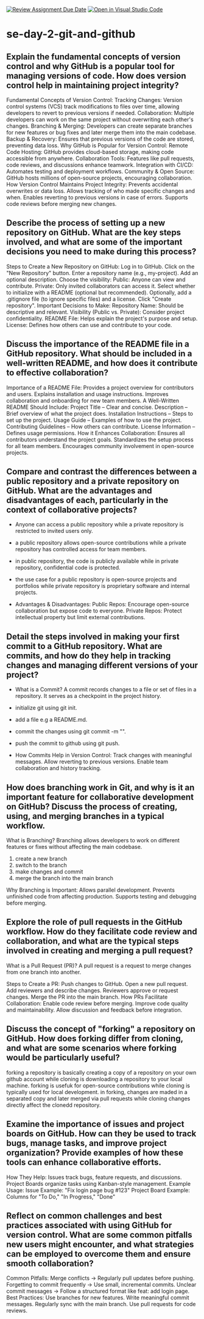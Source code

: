 [![Review Assignment Due Date](https://classroom.github.com/assets/deadline-readme-button-22041afd0340ce965d47ae6ef1cefeee28c7c493a6346c4f15d667ab976d596c.svg)](https://classroom.github.com/a/8wgCKhpZ)
[![Open in Visual Studio Code](https://classroom.github.com/assets/open-in-vscode-2e0aaae1b6195c2367325f4f02e2d04e9abb55f0b24a779b69b11b9e10269abc.svg)](https://classroom.github.com/online_ide?assignment_repo_id=18458292&assignment_repo_type=AssignmentRepo)
# se-day-2-git-and-github
## Explain the fundamental concepts of version control and why GitHub is a popular tool for managing versions of code. How does version control help in maintaining project integrity?
Fundamental Concepts of Version Control:
Tracking Changes: Version control systems (VCS) track modifications to files over time, allowing developers to revert to previous versions if needed.
Collaboration: Multiple developers can work on the same project without overwriting each other's changes.
Branching & Merging: Developers can create separate branches for new features or bug fixes and later merge them into the main codebase.
Backup & Recovery: Ensures that previous versions of the code are stored, preventing data loss.
Why GitHub is Popular for Version Control:
Remote Code Hosting: GitHub provides cloud-based storage, making code accessible from anywhere.
Collaboration Tools: Features like pull requests, code reviews, and discussions enhance teamwork.
Integration with CI/CD: Automates testing and deployment workflows.
Community & Open Source: GitHub hosts millions of open-source projects, encouraging collaboration.
How Version Control Maintains Project Integrity:
Prevents accidental overwrites or data loss.
Allows tracking of who made specific changes and when.
Enables reverting to previous versions in case of errors.
Supports code reviews before merging new changes.


## Describe the process of setting up a new repository on GitHub. What are the key steps involved, and what are some of the important decisions you need to make during this process?
Steps to Create a New Repository on GitHub:
Log in to GitHub.
Click on the "New Repository" button.
Enter a repository name (e.g., my-project).
Add an optional description.
Choose the visibility:
Public: Anyone can view and contribute.
Private: Only invited collaborators can access it.
Select whether to initialize with a README (optional but recommended).
Optionally, add a .gitignore file (to ignore specific files) and a license.
Click "Create repository".
Important Decisions to Make:
Repository Name: Should be descriptive and relevant.
Visibility (Public vs. Private): Consider project confidentiality.
README File: Helps explain the project's purpose and setup.
License: Defines how others can use and contribute to your code.

## Discuss the importance of the README file in a GitHub repository. What should be included in a well-written README, and how does it contribute to effective collaboration?
Importance of a README File:
Provides a project overview for contributors and users.
Explains installation and usage instructions.
Improves collaboration and onboarding for new team members.
A Well-Written README Should Include:
Project Title – Clear and concise.
Description – Brief overview of what the project does.
Installation Instructions – Steps to set up the project.
Usage Guide – Examples of how to use the project.
Contributing Guidelines – How others can contribute.
License Information – Defines usage permissions.
How it Enhances Collaboration:
Ensures all contributors understand the project goals.
Standardizes the setup process for all team members.
Encourages community involvement in open-source projects.

## Compare and contrast the differences between a public repository and a private repository on GitHub. What are the advantages and disadvantages of each, particularly in the context of collaborative projects?
- Anyone can access a public repository while a private repository is restricted to invited users only.
- a public repository allows open-source contributions while a private repository has controlled access for team members.
- in public repository, the code is publicly available while in private repository, confidential code is protected.
- the use case for a public repository is open-source projects and portfolios while private repository is proprietary software and internal projects.

- Advantages & Disadvantages:
Public Repos: Encourage open-source collaboration but expose code to everyone.
Private Repos: Protect intellectual property but limit external contributions.


## Detail the steps involved in making your first commit to a GitHub repository. What are commits, and how do they help in tracking changes and managing different versions of your project?

- What is a Commit?
A commit records changes to a file or set of files in a repository. It serves as a checkpoint in the project history.

- initialize git using git init.
- add a file e.g a README.md.
- commit the changes using git commit -m "".
- push the commit to github using git push.

- How Commits Help in Version Control:
Track changes with meaningful messages.
Allow reverting to previous versions.
Enable team collaboration and history tracking.

## How does branching work in Git, and why is it an important feature for collaborative development on GitHub? Discuss the process of creating, using, and merging branches in a typical workflow.
What is Branching?
Branching allows developers to work on different features or fixes without affecting the main codebase.

1. create a new branch
2. switch to the branch
3. make changes and commit
4. merge the branch into the main branch

Why Branching is Important:
Allows parallel development.
Prevents unfinished code from affecting production.
Supports testing and debugging before merging.

## Explore the role of pull requests in the GitHub workflow. How do they facilitate code review and collaboration, and what are the typical steps involved in creating and merging a pull request?
What is a Pull Request (PR)?
A pull request is a request to merge changes from one branch into another.

Steps to Create a PR:
Push changes to GitHub.
Open a new pull request.
Add reviewers and describe changes.
Reviewers approve or request changes.
Merge the PR into the main branch.
How PRs Facilitate Collaboration:
Enable code review before merging.
Improve code quality and maintainability.
Allow discussion and feedback before integration.


## Discuss the concept of "forking" a repository on GitHub. How does forking differ from cloning, and what are some scenarios where forking would be particularly useful?
forking a repository is basically creating a copy of a repository on your own github account while cloning is downloading a repository to your local machine.
forking is usefuk for open-source contributions while cloning is typically used for local development.
in forking, changes are maded in a separated copy and later merged via pull requests while cloning changes directly affect the clonedd repository.

## Examine the importance of issues and project boards on GitHub. How can they be used to track bugs, manage tasks, and improve project organization? Provide examples of how these tools can enhance collaborative efforts.
How They Help:
Issues track bugs, feature requests, and discussions.
Project Boards organize tasks using Kanban-style management.
Example Usage:
Issue Example: "Fix login page bug #123"
Project Board Example: Columns for "To Do," "In Progress," "Done"


## Reflect on common challenges and best practices associated with using GitHub for version control. What are some common pitfalls new users might encounter, and what strategies can be employed to overcome them and ensure smooth collaboration?
Common Pitfalls:
Merge conflicts → Regularly pull updates before pushing.
Forgetting to commit frequently → Use small, incremental commits.
Unclear commit messages → Follow a structured format like feat: add login page.
Best Practices:
Use branches for new features.
Write meaningful commit messages.
Regularly sync with the main branch.
Use pull requests for code reviews.
